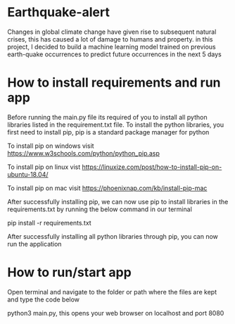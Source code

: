 # Earthquake-alert

Changes in global climate change have given rise to subsequent natural crises, this has caused a lot of damage to humans and property. in this project, I decided to build a machine learning model trained on previous earth-quake occurrences to predict future occurrences in the next 5 days

# How to install requirements and run app

Before running the main.py file its required of you to install all python libraries listed in the requirement.txt file.
To install the python libraries, you first need to install pip, pip is a standard package manager for python

To install pip on windows visit https://www.w3schools.com/python/python_pip.asp 

To install pip on linux vist https://linuxize.com/post/how-to-install-pip-on-ubuntu-18.04/

To install pip on mac visit https://phoenixnap.com/kb/install-pip-mac

After successfully installing pip, we can now use pip to install libraries in the requirements.txt by running the below command in our terminal

pip install -r requirements.txt

After successfully installing all python libraries through pip, you can now run the application

# How to run/start app

Open terminal and navigate to the folder or path where the files are kept and type the code below

python3 main.py, this opens your web browser on localhost and port 8080
